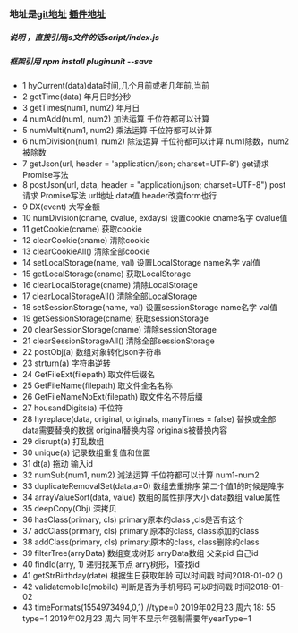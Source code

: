### 地址是[git地址](https://github.com/443484208/pluginunit) [插件地址](https://www.npmjs.com/package/pluginunit)  
##### 说明 ，直接引用js文件的话script/index.js     
##### 框架引用 npm install pluginunit --save    
* 1  hyCurrent(data)data时间,几个月前或者几年前,当前  
* 2  getTime(data) 年月日时分秒  
* 3   getTimes(num1, num2) 年月日  
* 4   numAdd(num1, num2) 加法运算 千位符都可以计算  
* 5   numMulti(num1, num2) 乘法运算 千位符都可以计算  
* 6   numDivision(num1, num2) 除法运算 千位符都可以计算  num1除数，num2被除数  
* 7   getJson(url, header = 'application/json; charset=UTF-8') get请求 Promise写法     
* 8   postJson(url, data, header = "application/json; charset=UTF-8")  post请求 Promise写法  url地址 data值 header改变form也行   
* 9   DX(event) 大写金额   
* 10  numDivision(cname, cvalue, exdays) 设置cookie cname名字 cvalue值  
* 11  getCookie(cname) 获取cookie   
* 12  clearCookie(cname) 清除cookie   
* 13  clearCookieAll() 清除全部cookie   
* 14  setLocalStorage(name, val) 设置LocalStorage   name名字 val值   
* 15  getLocalStorage(cname) 获取LocalStorage   
* 16  clearLocalStorage(cname) 清除LocalStorage   
* 17  clearLocalStorageAll() 清除全部LocalStorage   
* 18  setSessionStorage(name, val) 设置sessionStorage  name名字 val值  
* 19  getSessionStorage(cname) 获取sessionStorage   
* 20  clearSessionStorage(cname) 清除sessionStorage   
* 21  clearSessionStorageAll() 清除全部sessionStorage   
* 22  postObj(a) 数组对象转化json字符串   
* 23  strturn(a) 字符串逆转   
* 24  GetFileExt(filepath) 取文件后缀名   
* 25  GetFileName(filepath) 取文件全名名称    
* 26  GetFileNameNoExt(filepath) 取文件名不带后缀    
* 27  housandDigits(a) 千位符   
* 28  hyreplace(data, original, originals, manyTimes = false) 替换或全部   data需要替换的数据 original替换内容 originals被替换内容   
* 29  disrupt(a) 打乱数组    
* 30  unique(a) 记录数组重复值和位置    
* 31  dt(a) 拖动 输入id   
* 32  numSub(num1, num2) 減法运算 千位符都可以计算  num1-num2   
* 33  duplicateRemovalSet(data,a=0) 数组去重排序 第二个值1的时候是降序   
* 34  arrayValueSort(data, value) 数组的属性排序大小  data数组 value属性  
* 35  deepCopy(Obj) 深拷贝   
* 36  hasClass(primary, cls)  primary原本的class ,cls是否有这个   
* 37  addClass(primary, cls)  primary:原本的class, class添加的class   
* 38  addClass(primary, cls)  primary:原本的class, class删除的class   
* 39  filterTree(arryData)  数组变成树形  arryData数组 父亲pid 自己id  
* 40   findId(arry, 1)  递归找某节点  arry树形，1查找id  
* 41  getStrBirthday(date) 根据生日获取年龄 可以时间戳 时间2018-01-02 ()  
* 42 validatemobile(mobile)  判断是否为手机号码 可以时间戳 时间2018-01-02   
* 43 timeFormats(1554973494,0,1) 	//type=0 2019年02月23 周六 18: 55 type=1  2019年02月23 周六 同年不显示年强制需要年yearType=1  
		
	
